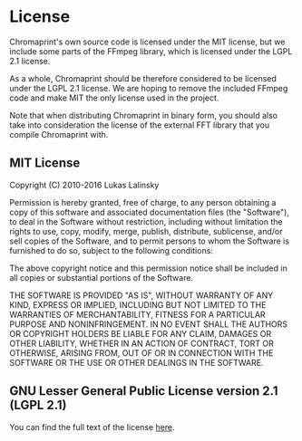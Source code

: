 License
=======

Chromaprint's own source code is licensed under the MIT license, but we
include some parts of the FFmpeg library, which is licensed under the
LGPL 2.1 license.

As a whole, Chromaprint should be therefore considered to be licensed
under the LGPL 2.1 license. We are hoping to remove the included
FFmpeg code and make MIT the only license used in the project.

Note that when distributing Chromaprint in binary form, you should
also take into consideration the license of the external FFT library
that you compile Chromaprint with.

## MIT License

Copyright (C) 2010-2016  Lukas Lalinsky

Permission is hereby granted, free of charge, to any person obtaining a copy
of this software and associated documentation files (the "Software"), to deal
in the Software without restriction, including without limitation the rights
to use, copy, modify, merge, publish, distribute, sublicense, and/or sell
copies of the Software, and to permit persons to whom the Software is
furnished to do so, subject to the following conditions:

The above copyright notice and this permission notice shall be included in
all copies or substantial portions of the Software.

THE SOFTWARE IS PROVIDED "AS IS", WITHOUT WARRANTY OF ANY KIND, EXPRESS OR
IMPLIED, INCLUDING BUT NOT LIMITED TO THE WARRANTIES OF MERCHANTABILITY,
FITNESS FOR A PARTICULAR PURPOSE AND NONINFRINGEMENT. IN NO EVENT SHALL THE
AUTHORS OR COPYRIGHT HOLDERS BE LIABLE FOR ANY CLAIM, DAMAGES OR OTHER
LIABILITY, WHETHER IN AN ACTION OF CONTRACT, TORT OR OTHERWISE, ARISING FROM,
OUT OF OR IN CONNECTION WITH THE SOFTWARE OR THE USE OR OTHER DEALINGS IN
THE SOFTWARE.

## GNU Lesser General Public License version 2.1 (LGPL 2.1)

You can find the full text of the license [here](https://www.gnu.org/licenses/old-licenses/lgpl-2.1.en.html).

